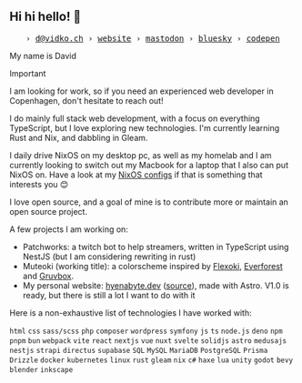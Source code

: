 ## Hi hi hello! 👋

<p align="center">
  <samp>
    › <a href="mailto:d@vidko.ch">d@vidko.ch</a>
    › <a href="https://hyenabyte.dev">website</a>
    › <a href="https://hachyderm.io/@hyena">mastodon</a>
    › <a href="https://bsky.app/profile/hyenabyte.dev">bluesky</a>
    › <a href="https://codepen.io/hyenabyte">codepen</a>
  </samp>
</p>

My name is David

> [!IMPORTANT]
> I am looking for work, so if you need an experienced web developer in Copenhagen, don't hesitate to reach out! 

I do mainly full stack web development, with a focus on everything TypeScript, but I love exploring new technologies.
I'm currently learning Rust and Nix, and dabbling in Gleam.

I daily drive NixOS on my desktop pc, as well as my homelab and I am currently looking to switch out my Macbook for a laptop that I also can put NixOS on. Have a look at my [NixOS configs](https://github.com/hyenabyte/nixos-config) if that is something that interests you 😊

I love open source, and a goal of mine is to contribute more or maintain an open source project.

A few projects I am working on:
 - Patchworks: a twitch bot to help streamers, written in TypeScript using NestJS (but I am considering rewriting in rust)
 - Muteoki (working title): a colorscheme inspired by [Flexoki](https://github.com/kepano/flexoki), [Everforest](https://github.com/sainnhe/everforest) and [Gruvbox](https://github.com/morhetz/gruvbox).
 - My personal website: [hyenabyte.dev](https://hyenabyte.dev) ([source](https://github.com/hyenabyte/hyenabyte-astro)), made with Astro. V1.0 is ready, but there is still a lot I want to do with it

Here is a non-exhaustive list of technologies I have worked with: 

 `html` `css` `sass/scss` `php` `composer` `wordpress` `symfony` `js` `ts` `node.js` `deno` `npm` `pnpm` `bun` `webpack` `vite` `react` `nextjs` `vue` `nuxt` `svelte` `solidjs` `astro` `medusajs` `nestjs` `strapi` `directus` `supabase` `SQL` `MySQL` `MariaDB` `PostgreSQL` `Prisma` `Drizzle` `docker` `kubernetes` `linux` `rust` `gleam` `nix` `c#` `haxe` `lua` `unity` `godot` `bevy` `blender` `inkscape` 

